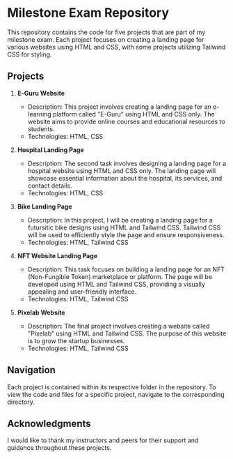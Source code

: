 # Milestone Exam Repository

This repository contains the code for five projects that are part of my milestone exam. Each project focuses on creating a landing page for various websites using HTML and CSS, with some projects utilizing Tailwind CSS for styling.

## Projects

1. **E-Guru Website**
   - Description: This project involves creating a landing page for an e-learning platform called "E-Guru" using HTML and CSS only. The website aims to provide online courses and educational resources to students.
   - Technologies: HTML, CSS

2. **Hospital Landing Page**
   - Description: The second task involves designing a landing page for a hospital website using HTML and CSS only. The landing page will showcase essential information about the hospital, its services, and contact details.
   - Technologies: HTML, CSS

3. **Bike Landing Page**
   - Description: In this project, I will be creating a landing page for a futursitic bike designs using HTML and Tailwind CSS. Tailwind CSS will be used to efficiently style the page and ensure responsiveness.
   - Technologies: HTML, Tailwind CSS

4. **NFT Website Landing Page**
   - Description: This task focuses on building a landing page for an NFT (Non-Fungible Token) marketplace or platform. The page will be developed using HTML and Tailwind CSS, providing a visually appealing and user-friendly interface.
   - Technologies: HTML, Tailwind CSS

5. **Pixelab Website**
   - Description: The final project involves creating a website called "Pixelab" using HTML and Tailwind CSS. The purpose of this website is to grow the startup businesses.
   - Technologies: HTML, Tailwind CSS

## Navigation

Each project is contained within its respective folder in the repository. To view the code and files for a specific project, navigate to the corresponding directory.

## Acknowledgments

I would like to thank my instructors and peers for their support and guidance throughout these projects.
